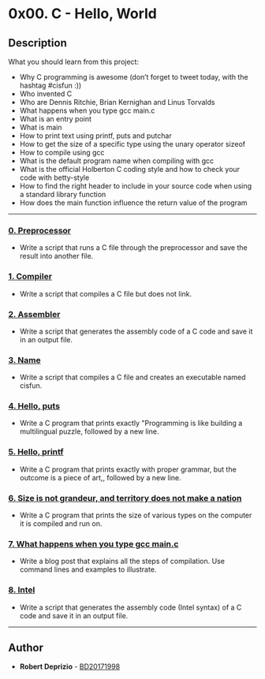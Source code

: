 # 0x00. C - Hello, World

## Description
What you should learn from this project:

* Why C programming is awesome (don’t forget to tweet today, with the hashtag #cisfun :))
* Who invented C
* Who are Dennis Ritchie, Brian Kernighan and Linus Torvalds
* What happens when you type gcc main.c
* What is an entry point
* What is main
* How to print text using printf, puts and putchar
* How to get the size of a specific type using the unary operator sizeof
* How to compile using gcc
* What is the default program name when compiling with gcc
* What is the official Holberton C coding style and how to check your code with betty-style
* How to find the right header to include in your source code when using a standard library function
* How does the main function influence the return value of the program

---

### [0. Preprocessor](./0-preprocessor)
* Write a script that runs a C file through the preprocessor and save the result into another file.


### [1. Compiler](./1-compiler)
* Write a script that compiles a C file but does not link.


### [2. Assembler](./2-assembler)
* Write a script that generates the assembly code of a C code and save it in an output file.


### [3. Name](./3-name)
* Write a script that compiles a C file and creates an executable named cisfun.


### [4. Hello, puts](./4-puts.c)
* Write a C program that prints exactly "Programming is like building a multilingual puzzle, followed by a new line.


### [5. Hello, printf](./5-printf.c)
* Write a C program that prints exactly with proper grammar, but the outcome is a piece of art,, followed by a new line.


### [6. Size is not grandeur, and territory does not make a nation](./6-size.c)
* Write a C program that prints the size of various types on the computer it is compiled and run on.


### [7. What happens when you type gcc main.c](./100-intel)
* Write a blog post that explains all the steps of compilation. Use command lines and examples to illustrate.


### [8. Intel](./101-quote.c)
* Write a script that generates the assembly code (Intel syntax) of a C code and save it in an output file.


---

## Author
* **Robert Deprizio** - [BD20171998](https://github.com/BD20171998)